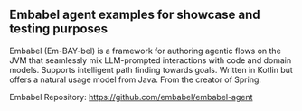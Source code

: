 ## Embabel agent examples for showcase and testing purposes



Embabel (Em-BAY-bel) is a framework for authoring agentic flows on the JVM that seamlessly mix LLM-prompted interactions
with code and domain models. Supports intelligent path finding towards goals. Written in Kotlin but offers a natural 
usage model from Java. From the creator of Spring.

Embabel Repository: https://github.com/embabel/embabel-agent
